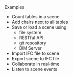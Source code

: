 Examples

* Count tables in a scene
* Add chairs next to all tables
* Save or load a scene using
  * file system
  * RESTful API
  * git repository
  * BIM Server
* Import IFC file to scene
* Export scene to IFC file
* Collaborate in real-time
* Listen to scene events